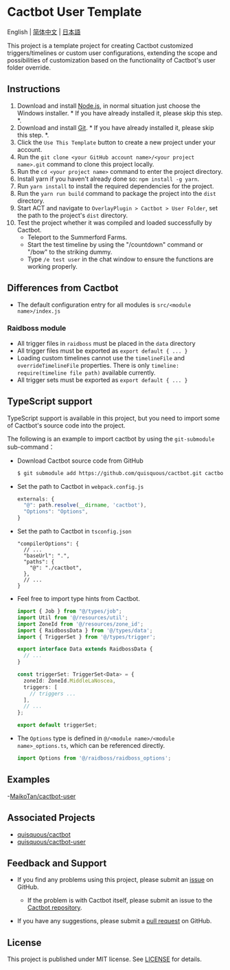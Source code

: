 # Cactbot User Template

English | [简体中文](README.zh-CN.md) | [日本語](README.ja-JP.md)

This project is a template project for creating Cactbot customized triggers/timelines or custom user configurations, extending the scope and possibilities of customization based on the functionality of Cactbot's user folder override.

## Instructions

1. Download and install [Node.js](https://nodejs.org/en/download/), in normal situation just choose the Windows installer. * If you have already installed it, please skip this step. *.
1. Download and install [Git](https://git-scm.com/download/win). * If you have already installed it, please skip this step. *.
1. Click the `Use This Template` button to create a new project under your account.
1. Run the `git clone <your GitHub account name>/<your project name>.git` command to clone this project locally.
1. Run the `cd <your project name>` command to enter the project directory.
1. Install yarn if you haven't already done so: `npm install -g yarn`.
1. Run `yarn install` to install the required dependencies for the project.
1. Run the `yarn run build` command to package the project into the `dist` directory.
1. Start ACT and navigate to `OverlayPlugin > Cactbot > User Folder`, set the path to the project's `dist` directory.
1. Test the project whether it was compiled and loaded successfully by Cactbot.
    - Teleport to the Summerford Farms.
    - Start the test timeline by using the "/countdown" command or "/bow" to the striking dummy.
    - Type `/e test user` in the chat window to ensure the functions are working properly.

## Differences from Cactbot

  - The default configuration entry for all modules is `src/<module name>/index.js`

### Raidboss module
  - All trigger files in `raidboss` must be placed in the `data` directory
  - All trigger files must be exported as `export default { ... }`
  - Loading custom timelines cannot use the `timelineFile` and `overrideTimelineFile` properties. There is only `timeline: require(timeline file path)` available currently.
  - All trigger sets must be exported as `export default { ... }`
## TypeScript support

TypeScript support is available in this project, but you need to import some of Cactbot's source code into the project.

The following is an example to import cactbot by using the `git-submodule` sub-command：

- Download Cactbot source code from GitHub
 
  ```bash
  $ git submodule add https://github.com/quisquous/cactbot.git cactbot
  ```

- Set the path to Cactbot in `webpack.config.js`

  ```js
  externals: {
    "@": path.resolve(__dirname, 'cactbot'),
    "Options": "Options",
  }
  ```

- Set the path to Cactbot in `tsconfig.json`

  ```jsonc
  "compilerOptions": {
    // ...
    "baseUrl": ".",
    "paths": {
      "@": "./cactbot",
    },
    // ...
  }
  ```

- Feel free to import type hints from Cactbot.

  ```typescript
  import { Job } from "@/types/job";
  import Util from '@/resources/util';
  import ZoneId from '@/resources/zone_id';
  import { RaidbossData } from '@/types/data';
  import { TriggerSet } from '@/types/trigger';

  export interface Data extends RaidbossData {
    // ...
  }

  const triggerSet: TriggerSet<Data> = {
    zoneId: ZoneId.MiddleLaNoscea,
    triggers: [
      // triggers ...
    ],
    // ...
  };

  export default triggerSet;
  ```

- The `Options` type is defined in `@/<module name>/<module name>_options.ts`, which can be referenced directly.

  ```typescript
  import Options from '@/raidboss/raidboss_options';
  ```

## Examples

  -[MaikoTan/cactbot-user](https://github.com/MaikoTan/cactbot-user)

## Associated Projects

  - [quisquous/cactbot](https://github.com/quisquous/cactbot)
  - [quisquous/cactbot-user](https://github.com/quisquous/cactbot-user)

## Feedback and Support

  - If you find any problems using this project, please submit an [issue](https://github.com/MaikoTan/cactbot-user-template/issues) on GitHub.

      - If the problem is with Cactbot itself, please submit an issue to the [Cactbot repository](https://github.com/quisquous/cactbot/issues).

  - If you have any suggestions, please submit a [pull request](https://github.com/MaikoTan/cactbot-user-template/pulls) on GitHub.

## License

This project is published under MIT license. See [LICENSE](LICENSE) for details.
